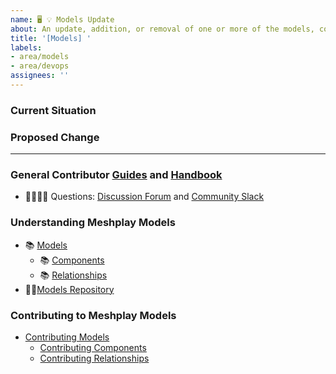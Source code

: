 ```yaml
---
name: 🖥 💡 Models Update
about: An update, addition, or removal of one or more of the models, components, relationships, workflows, or policies within Meshplay Models.
title: '[Models] '
labels: 
- area/models
- area/devops
assignees: ''
---
```

### Current Situation
<!-- A brief description of the current state of Models -->

### Proposed Change
<!-- A brief description of the change. -->

---

### General Contributor [Guides](https://docs.meshplay.khulnasoft.com/project/contributing) and [Handbook](https://khulnasoft.com/community/handbook)

- 🙋🏾🙋🏼 Questions: [Discussion Forum](http://discuss.meshplay.khulnasoft.com) and [Community Slack](https://slack.meshplay.khulnasoft.com)

### Understanding Meshplay Models

- 📚 [Models](https://docs.meshplay.khulnasoft.com/concepts/logical/models)
  - 📚 [Components](https://docs.meshplay.khulnasoft.com/concepts/logical/components)
  - 📚 [Relationships](https://docs.meshplay.khulnasoft.com/concepts/logical/components)
- 👨‍💻[Models Repository](https://github.com/meshplay/meshplay/tree/master/server/meshmodel)

 ### Contributing to Meshplay Models
 - [Contributing Models](https://docs.meshplay.khulnasoft.com/project/contributing/contributing-models)
   - [Contributing Components](https://docs.meshplay.khulnasoft.com/project/contributing/contributing-components)
   - [Contributing Relationships](https://docs.meshplay.khulnasoft.com/project/contributing/contributing-relationships)

 <!-- ### Instructions for Policies
 - [Contributing Policies](https://docs.meshplay.khulnasoft.com/project/contributing/contributing-policies)
  -->
